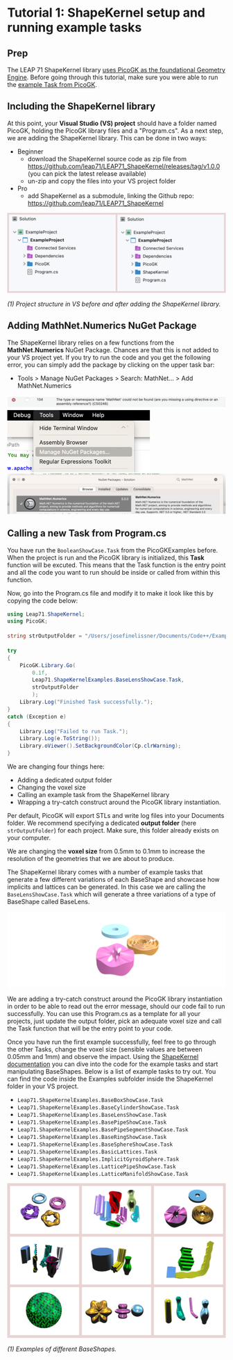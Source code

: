 # Tutorial 1: ShapeKernel setup and running example tasks

## Prep

The LEAP 71 ShapeKernel library [uses PicoGK as the foundational Geometry Engine](https://github.com/leap71/PicoGK). Before going through this tutorial, make sure you were able to run the [example Task from PicoGK](https://github.com/leap71/PicoGK/blob/main/Documentation/README.md).



## Including the ShapeKernel library

At this point, your **Visual Studio (VS) project** should have a folder named PicoGK, holding the PicoGK library files and a "Program.cs". As a next step, we are adding the ShapeKernel library. This can be done in two ways:

- Beginner
  - download the ShapeKernel source code as zip file from https://github.com/leap71/LEAP71_ShapeKernel/releases/tag/v1.0.0 (you can pick the latest release available)
  - un-zip and copy the files into your VS project folder
- Pro
  - add ShapeKernel as a submodule, linking the Github repo: https://github.com/leap71/LEAP71_ShapeKernel



![vsproject.png](vsproject.png)

*(1) Project structure in VS before and after adding the ShapeKernel library.*



## Adding MathNet.Numerics NuGet Package

The ShapeKernel library relies on a few functions from the **MathNet.Numerics** NuGet Package. Chances are that this is not added to your VS project yet. If you try to run the code and you get the following error, you can simply add the package by clicking on the upper task bar:

- Tools > Manage NuGet Packages > Search: MathNet... > Add MathNet.Numerics

<img src="error0.png" alt="image-20231019213901141" style="zoom:100%;" />

<img src="error1.png" alt="image-20231019213901141" style="zoom:50%;" />

<img src="error2.png" alt="image-20231019213901141" style="zoom:100%;" />



## Calling a new Task from Program.cs

You have run the `BooleanShowCase.Task` from the PicoGKExamples before. When the project is run and the PicoGK library is initialized, this **Task** function will be excuted. This means that the Task function is the entry point and all the code you want to run should be inside or called from within this function. 

Now, go into the Program.cs file and modify it to make it look like this by copying the code below:



```c#
using Leap71.ShapeKernel;
using PicoGK;

string strOutputFolder = "/Users/josefinelissner/Documents/Code++/Examples";

try
{
    PicoGK.Library.Go(
        0.1f,
        Leap71.ShapeKernelExamples.BaseLensShowCase.Task,
        strOutputFolder
        );
    Library.Log("Finished Task successfully.");
}
catch (Exception e)
{
    Library.Log("Failed to run Task.");
    Library.Log(e.ToString());
    Library.oViewer().SetBackgroundColor(Cp.clrWarning);
}
```



We are changing four things here:

- Adding a dedicated output folder
- Changing the voxel size
- Calling an example task from the ShapeKernel library
- Wrapping a try-catch construct around the PicoGK library instantiation.



Per default, PicoGK will export STLs and write log files into your Documents folder. We recommend specifying a dedicated **output folder** (here `strOutputFolder`) for each project. Make sure, this folder already exists on your computer.

We are changing the **voxel size** from 0.5mm to 0.1mm to increase the resolution of the geometries that we are about to produce.

The ShapeKernel library comes with a number of example tasks that generate a few different variations of each BaseShape and showcase how implicits and lattices can be generated. In this case we are calling the `BaseLensShowCase.Task` which will generate a three variations of a type of BaseShape called BaseLens.

<img src="baselenstask.png" alt="image-20231019213901141" style="zoom:50%;" />

We are adding a try-catch construct around the PicoGK library instantiation in order to be able to read out the error message, should our code fail to run successfully. You can use this Program.cs as a template for all your projects, just update the output folder, pick an adequate voxel size and call the Task function that will be the entry point to your code.

Once you have run the first example successfully, feel free to go through the other Tasks, change the voxel size (sensible values are between 0.05mm and 1mm) and observe the impact. Using the [ShapeKernel documentation](README-ReadingDetails.md) you can dive into the code for the example tasks and start manipulating BaseShapes. Below is a list of example tasks to try out. You can find the code inside the Examples subfolder inside the ShapeKernel folder in your VS project.

- `Leap71.ShapeKernelExamples.BaseBoxShowCase.Task`
- `Leap71.ShapeKernelExamples.BaseCylinderShowCase.Task`
- `Leap71.ShapeKernelExamples.BaseLensShowCase.Task`
- `Leap71.ShapeKernelExamples.BasePipeShowCase.Task`
- `Leap71.ShapeKernelExamples.BasePipeSegmentShowCase.Task`
- `Leap71.ShapeKernelExamples.BaseRingShowCase.Task`
- `Leap71.ShapeKernelExamples.BaseSphereShowCase.Task`
- `Leap71.ShapeKernelExamples.BasicLattices.Task`
- `Leap71.ShapeKernelExamples.ImplicitGyroidSphere.Task`
- `Leap71.ShapeKernelExamples.LatticePipeShowCase.Task`
- `Leap71.ShapeKernelExamples.LatticeManifoldShowCase.Task`



![](shapekernelexamples.jpg)

*(1) Examples of different BaseShapes.*
